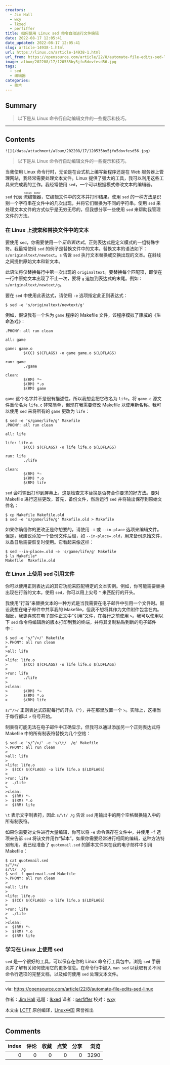 ```yaml
---
creators:
  - Jim Hall
  - wxy
  - lkxed
  - perfiffer
title: 如何使用 Linux sed 命令自动进行文件编辑
date: 2022-08-17 12:05:41
date_updated: 2022-08-17 12:05:41
slug: article-14938-1.html
url: https://linux.cn/article-14938-1.html
url_from: https://opensource.com/article/22/8/automate-file-edits-sed-linux
image: album/202208/17/120535by5jfu5dovfesd56.jpg
tags:
  - sed
  - 编辑器
categories:
  - 技术
---
```


## Summary

> 以下是从 Linux 命令行自动编辑文件的一些提示和技巧。

***

<!-- more -->

## Contents

`![](/data/attachment/album/202208/17/120535by5jfu5dovfesd56.jpg)`

> 
> 以下是从 Linux 命令行自动编辑文件的一些提示和技巧。
> 
> 
> 

当我使用 Linux 命令行时，无论是在台式机上编写新程序还是在 Web 服务器上管理网站，我经常需要处理文本文件。Linux 提供了强大的工具，我可以利用这些工具来完成我的工作。我经常使用 `sed`，一个可以根据模式修改文本的编辑器。

`sed` 代表 <ruby> 流编辑器 <rt>  Stream EDitor </rt></ruby>，它编辑文件中的文本并打印结果。使用 `sed` 的一种方法是识别一个字符串在文件中的几次出现，并将它们替换为不同的字符串。使用 `sed` 来处理文本文件的方式似乎是无穷无尽的，但我想分享一些使用 `sed` 来帮助我管理文件的方法。

### 在 Linux 上搜索和替换文件中的文本

要使用 `sed`，你需要使用一个*正则表达式*。正则表达式是定义模式的一组特殊字符。我最常使用 `sed` 的例子是替换文件中的文本。替换文本的语法如下：`s/originaltext/newtext`。`s` 告诉 `sed` 执行文本替换或交换出现的文本。在斜线之间提供原始文本和新文本。

此语法将仅替换每行中第一次出现的 `originaltext`。要替换每个匹配项，即使在一行中原始文本出现了不止一次，要将 `g` 追加到表达式的末尾。例如：`s/originaltext/newtext/g`。

要在 `sed` 中使用此表达式，请使用 `-e` 选项指定此正则表达式：

```shell
$ sed -e 's/originaltext/newtext/g'
```

例如，假设我有一个名为 `game` 程序的 Makefile 文件，该程序模拟了康威的《生命游戏》：

```shell
.PHONY: all run clean

all: game

game: game.o
        $(CC) $(CFLAGS) -o game game.o $(LDFLAGS)

run: game
        ./game

clean:
        $(RM) *~
        $(RM) *.o
        $(RM) game
```

`game` 这个名字并不是很有描述性，所以我想会把它改名为 `life`。将 `game.c` 源文件重命名为 `life.c` 非常简单，但现在我需要修改 Makefile 以使用新名称。我可以使用 `sed` 来将所有的 `game` 更改为 `life`：

```shell
$ sed -e 's/game/life/g' Makefile
.PHONY: all run clean

all: life

life: life.o
        $(CC) $(CFLAGS) -o life life.o $(LDFLAGS)

run: life
        ./life

clean:
        $(RM) *~
        $(RM) *.o
        $(RM) life
```

`sed` 会将输出打印到屏幕上，这是检查文本替换是否符合你要求的好方法。要对 Makefile 进行这些更改，首先，备份文件，然后运行 `sed` 并将输出保存到原始文件名：

```shell
$ cp Makefile Makefile.old
$ sed -e 's/game/life/g' Makefile.old > Makefile
```

如果你确信你的更改正是你想要的，请使用 `-i` 或 `--in-place` 选项来编辑文件。但是，我建议添加一个备份文件后缀，如 `--in-place=.old`，用来备份原始文件，以备日后需要恢复时使用。它看起来像这样：

```shell
$ sed --in-place=.old -e 's/game/life/g' Makefile
$ ls Makefile*
Makefile  Makefile.old
```

### 在 Linux 上使用 sed 引用文件

你可以使用正则表达式的其它功能来匹配特定的文本实例。例如，你可能需要替换出现在行首的文本。使用 `sed`，你可以用上尖号 `^` 来匹配行的开头。

我使用“行首”来替换文本的一种方式是当我需要在电子邮件中引用一个文件时。假设我想在电子邮件中共享我的 Makefile，但我不想将其作为文件附件包含在内。相反，我更喜欢在电子邮件正文中“引用”文件，在每行之前使用 `>`。我可以使用以下 `sed` 命令将编辑后的版本打印到我的终端，并将其复制粘贴到新的电子邮件中：

```shell
$ sed -e 's/^/>/' Makefile
>.PHONY: all run clean
>
>all: life
>
>life: life.o
>       $(CC) $(CFLAGS) -o life life.o $(LDFLAGS)
>
>run: life
>       ./life
>
>clean:
>       $(RM) *~
>       $(RM) *.o
>       $(RM) life
```

`s/^/>/` 正则表达式匹配每行的开头（`^`），并在那里放置一个 `>`。实际上，这相当于每行都以 `>` 符号开始。

制表符可能无法在电子邮件中正确显示，但我可以通过添加另一个正则表达式将 Makefile 中的所有制表符替换为几个空格：

```shell
$ sed -e 's/^/>/' -e 's/\t/  /g' Makefile
>.PHONY: all run clean
>
>all: life
>
>life: life.o
>  $(CC) $(CFLAGS) -o life life.o $(LDFLAGS)
>
>run: life
>  ./life
>
>clean:
>  $(RM) *~
>  $(RM) *.o
>  $(RM) life
```

`\t` 表示文字制表符，因此 `s/\t/ /g` 告诉 `sed` 用输出中的两个空格替换输入中的所有制表符。

如果你需要对文件进行大量编辑，你可以将 `-e` 命令保存在文件中，并使用 `-f` 选项来告诉 `sed` 将该文件用作“脚本”。如果你需要经常进行相同的编辑，这种方法特别有用。我已经准备了 `quotemail.sed` 的脚本文件来在我的电子邮件中引用 Makefile：

```shell
$ cat quotemail.sed
s/^/>/
s/\t/  /g
$ sed -f quotemail.sed Makefile
>.PHONY: all run clean
>
>all: life
>
>life: life.o
>  $(CC) $(CFLAGS) -o life life.o $(LDFLAGS)
>
>run: life
>  ./life
>
>clean:
>  $(RM) *~
>  $(RM) *.o
>  $(RM) life
```

### 学习在 Linux 上使用 sed

`sed` 是一个很好的工具，可以保存在你的 Linux 命令行工具包中。浏览 `sed` 手册页并了解有关如何使用它的更多信息。在命令行中键入 `man sed` 以获取有关不同命令行选项的完整文档，以及如何使用 `sed` 处理文本文件。

---

via: <https://opensource.com/article/22/8/automate-file-edits-sed-linux>

作者：[Jim Hall](https://opensource.com/users/jim-hall) 选题：[lkxed](https://github.com/lkxed) 译者：[perfiffer](https://github.com/perfiffer) 校对：[wxy](https://github.com/wxy)

本文由 [LCTT](https://github.com/LCTT/TranslateProject) 原创编译，[Linux中国](https://linux.cn/) 荣誉推出

***

## Comments


|   index |   评论 |   收藏 |   点赞 |   分享 |   浏览 |
|--------:|-------:|-------:|-------:|-------:|-------:|
|       0 |      0 |      0 |      0 |      0 |   3290 |
